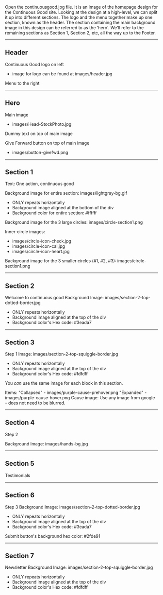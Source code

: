 Open the continuousgood.jpg file. It is an image of the homepage design for the Continuous Good site. Looking at the design at a high-level, we can split it up into different sections. The logo and the menu together make up one section, known as the header. The section containing the main background image in this design can be referred to as the 'hero'. We'll refer to the remaining sections as Section 1, Section 2, etc, all the way up to the Footer.

----------
Header
----------
Continuous Good logo on left
- image for logo can be found at images/header.jpg

Menu to the right

----------
Hero
----------
Main image
- images/Head-StockPhoto.jpg

Dummy text on top of main image

Give Forward button on top of main image
- images/button-givefwd.png

----------
Section 1
----------
Text: One action, continuous good

Background image for entire section: images/lightgray-bg.gif
- ONLY repeats horizontally
- Background image aligned at the bottom of the div
- Background color for entire section: #ffffff

Background image for the 3 large circles: images/circle-section1.png  

Inner-circle images:  
- images/circle-icon-check.jpg
- images/circle-icon-cal.jpg
- images/circle-icon-heart.jpg

Background image for the 3 smaller circles (#1, #2, #3): images/circle-section1.png

----------
Section 2
----------
Welcome to continuous good
Background Image: images/section-2-top-dotted-border.jpg
- ONLY repeats horizontally
- Background image aligned at the top of the div
- Background color's Hex code: #3eada7

----------
Section 3
----------
Step 1
Image: images/section-2-top-squiggle-border.jpg
- ONLY repeats horizontally
- Background image aligned at the top of the div
- Background color's Hex code: #fdfdff

You *can* use the same image for each block in this section.

Items:
"Collapsed" - images/purple-cause-prehover.png
"Expanded" - images/purple-cause-hover.png
Cause image: Use any image from google - does not need to be blurred.

----------
Section 4
----------
Step 2

Background Image: images/hands-bg.jpg

----------
Section 5
----------
Testimonials

----------
Section 6
----------
Step 3
Background Image: images/section-2-top-dotted-border.jpg
- ONLY repeats horizontally
- Background image aligned at the top of the div
- Background color's Hex code: #3eada7

Submit button's background hex color: #2fde91

----------
Section 7
----------
Newsletter
Background Image: images/section-2-top-squiggle-border.jpg
- ONLY repeats horizontally
- Background image aligned at the top of the div
- Background color's Hex code: #fdfdff
